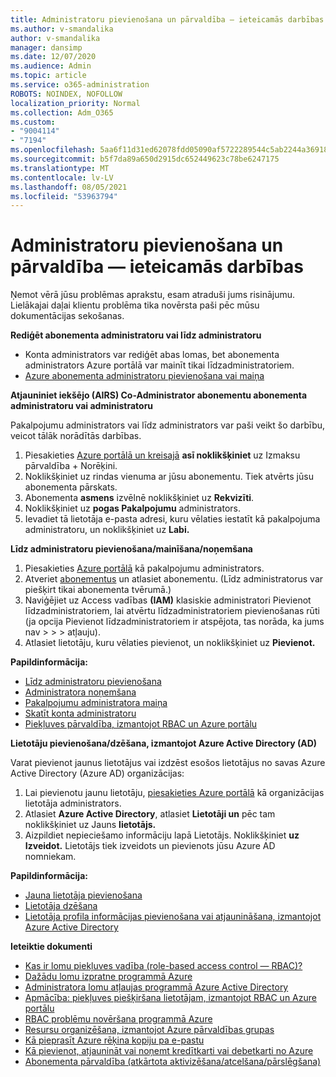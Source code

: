 ```yaml
---
title: Administratoru pievienošana un pārvaldība — ieteicamās darbības
ms.author: v-smandalika
author: v-smandalika
manager: dansimp
ms.date: 12/07/2020
ms.audience: Admin
ms.topic: article
ms.service: o365-administration
ROBOTS: NOINDEX, NOFOLLOW
localization_priority: Normal
ms.collection: Adm_O365
ms.custom:
- "9004114"
- "7194"
ms.openlocfilehash: 5aa6f11d31ed62078fdd05090af5722289544c5ab2244a369182f4e0f9214183
ms.sourcegitcommit: b5f7da89a650d2915dc652449623c78be6247175
ms.translationtype: MT
ms.contentlocale: lv-LV
ms.lasthandoff: 08/05/2021
ms.locfileid: "53963794"
---
```

# <a name="how-to-add-and-manage-administrators---recommended-steps"></a>Administratoru pievienošana un pārvaldība — ieteicamās darbības

Ņemot vērā jūsu problēmas aprakstu, esam atraduši jums risinājumu. Lielākajai daļai klientu problēma tika novērsta paši pēc mūsu dokumentācijas sekošanas.

**Rediģēt abonementa administratoru vai līdz administratoru**

- Konta administrators var rediģēt abas lomas, bet abonementa administrators [](https://ms.portal.azure.com/#home)Azure portālā var mainīt tikai līdzadministratoriem.
- [Azure abonementa administratoru pievienošana vai maiņa](https://docs.microsoft.com/azure/cost-management-billing/manage/add-change-subscription-administrator)

**Atjauniniet iekšējo (AIRS) Co-Administrator abonementu abonementa administratoru vai administratoru**

Pakalpojumu administrators vai līdz administrators var paši veikt šo darbību, veicot tālāk norādītās darbības.

1. Piesakieties [Azure portālā un kreisajā](https://ms.portal.azure.com/#home) **asī noklikšķiniet** uz Izmaksu pārvaldība + Norēķini.
2. Noklikšķiniet uz rindas vienuma ar jūsu abonementu. Tiek atvērts jūsu abonementa pārskats.
3. Abonementa **asmens** izvēlnē noklikšķiniet uz **Rekvizīti**. 
4. Noklikšķiniet uz **pogas Pakalpojumu** administrators.
5. Ievadiet tā lietotāja e-pasta adresi, kuru vēlaties iestatīt kā pakalpojuma administratoru, un noklikšķiniet uz **Labi.**

**Līdz administratoru pievienošana/mainīšana/noņemšana**

1. Piesakieties [Azure portālā](https://ms.portal.azure.com/#home) kā pakalpojumu administrators.
2. Atveriet [abonementus](https://ms.portal.azure.com/#blade/Microsoft_Azure_Billing/SubscriptionsBlade) un atlasiet abonementu. (Līdz administratorus var piešķirt tikai abonementa tvērumā.)
3. Naviģējiet uz Access vadības **(IAM)** klasiskie administratori Pievienot līdzadministratoriem, lai atvērtu līdzadministratoriem pievienošanas rūti (ja opcija Pievienot līdzadministratoriem ir atspējota, tas norāda, ka jums nav  >    >    >   atļauju). 
4. Atlasiet lietotāju, kuru vēlaties pievienot, un noklikšķiniet uz **Pievienot.**

**Papildinformācija:**
- [Līdz administratoru pievienošana](https://docs.microsoft.com/azure/role-based-access-control/classic-administrators)
- [Administratora noņemšana](https://docs.microsoft.com/azure/role-based-access-control/classic-administrators)
- [Pakalpojumu administratora maiņa](https://docs.microsoft.com/azure/role-based-access-control/classic-administrators)
- [Skatīt konta administratoru](https://docs.microsoft.com/azure/role-based-access-control/classic-administrators)
- [Piekļuves pārvaldība, izmantojot RBAC un Azure portālu](https://docs.microsoft.com/azure/role-based-access-control/role-assignments-portal)

**Lietotāju pievienošana/dzēšana, izmantojot Azure Active Directory (AD)**

Varat pievienot jaunus lietotājus vai izdzēst esošos lietotājus no savas Azure Active Directory (Azure AD) organizācijas:

1. Lai pievienotu jaunu lietotāju, [piesakieties Azure portālā](https://ms.portal.azure.com/#home) kā organizācijas lietotāja administrators.
2. Atlasiet **Azure Active Directory**, atlasiet **Lietotāji un** pēc tam noklikšķiniet uz Jauns **lietotājs.**
3. Aizpildiet  nepieciešamo informāciju lapā Lietotājs. Noklikšķiniet **uz Izveidot.** Lietotājs tiek izveidots un pievienots jūsu Azure AD nomniekam.

**Papildinformācija:**

- [Jauna lietotāja pievienošana](https://docs.microsoft.com/azure/active-directory/fundamentals/add-users-azure-active-directory)
- [Lietotāja dzēšana](https://docs.microsoft.com/azure/active-directory/fundamentals/add-users-azure-active-directory)
- [Lietotāja profila informācijas pievienošana vai atjaunināšana, izmantojot Azure Active Directory](https://docs.microsoft.com/azure/active-directory/fundamentals/active-directory-users-profile-azure-portal)

**Ieteiktie dokumenti**

- [Kas ir lomu piekļuves vadība (role-based access control — RBAC)?](https://docs.microsoft.com/azure/role-based-access-control/overview)
- [Dažādu lomu izpratne programmā Azure](https://docs.microsoft.com/azure/role-based-access-control/rbac-and-directory-admin-roles)
- [Administratora lomu atļaujas programmā Azure Active Directory](https://docs.microsoft.com/azure/active-directory/roles/permissions-reference)
- [Apmācība: piekļuves piešķiršana lietotājam, izmantojot RBAC un Azure portālu](https://docs.microsoft.com/azure/role-based-access-control/quickstart-assign-role-user-portal)
- [RBAC problēmu novēršana programmā Azure](https://docs.microsoft.com/azure/role-based-access-control/troubleshooting)
- [Resursu organizēšana, izmantojot Azure pārvaldības grupas](https://docs.microsoft.com/azure/governance/management-groups/overview)
- [Kā pieprasīt Azure rēķina kopiju pa e-pastu](https://azure.microsoft.com/en-us/blog/azure-email-invoices/)
- [Kā pievienot, atjaunināt vai noņemt kredītkarti vai debetkarti no Azure](https://docs.microsoft.com/azure/cost-management-billing/manage/change-credit-card)
- [Abonementa pārvaldība (atkārtota aktivizēšana/atcelšana/pārslēgšana)](https://docs.microsoft.com/azure/cost-management-billing/manage/subscription-disabled)



